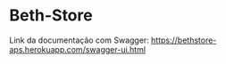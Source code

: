 # Beth-Store

Link da documentação com Swagger: https://bethstore-aps.herokuapp.com/swagger-ui.html
